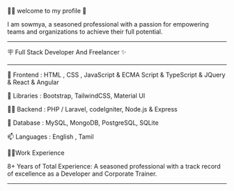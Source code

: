 👩‍💻 welcome to my profile 🫡

I am sowmya, a seasoned professional with a passion for empowering teams and organizations to achieve their full potential.
_______________________________________________________________________________________________________________________________________________________________
🪧 Full Stack Developer And Freelancer ✨
________________________________________________________________________________________________________________________________________________________________
🔭 Frontend : HTML , CSS , JavaScript & ECMA Script & TypeScript & JQuery & React & Angular

🌱 Libraries : Bootstrap, TailwindCSS, Material UI

👨‍💻 Backend : PHP / Laravel, codeIgniter, Node.js & Express

💬 Database : MySQL, MongoDB, PostgreSQL, SQLite

📫 Languages : English , Tamil

👩‍💻Work Experience

8+ Years of Total Experience: A seasoned professional with a track record of excellence as a Developer and Corporate Trainer.
_________________________________________________________________________________________________________________________________________________________________


